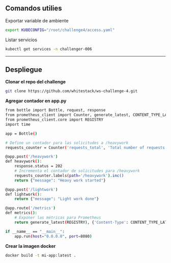 ## Comandos utilies

Exportar variable de ambiente

```bash
export KUBECONFIG="/root/challenge4/access.yaml"
```

Listar servicios

```bash
kubectl get services -n challenger-006
```
------------------

## Despliegue

**Clonar el repo del challenge**

```bash
git clone https://github.com/whitestack/ws-challenge-4.git
```

**Agregar contador en app.py** 

```bash
from bottle import Bottle, request, response
from prometheus_client import Counter, generate_latest, CONTENT_TYPE_LATEST
from prometheus_client.core import REGISTRY
import time

app = Bottle()

# Define un contador para las solicitudes a /heavywork
requests_counter = Counter('requests_total', 'Total number of requests', ['path'])

@app.post('/heavywork')
def heavywork():
    response.status = 202
    # Incrementa el contador de solicitudes para /heavywork
    requests_counter.labels(path='/heavywork').inc()
    return {"message": "Heavy work started"}

@app.post('/lightwork')
def lightwork():
    return {"message": "Light work done"}

@app.route('/metrics')
def metrics():
    # Exponer las métricas para Prometheus
    return generate_latest(REGISTRY), {'Content-Type': CONTENT_TYPE_LATEST}

if __name__ == "__main__":
    app.run(host="0.0.0.0", port=8080)

```

**Crear la imagen docker** 

```bash
docker build -t mi-app:latest .
```









